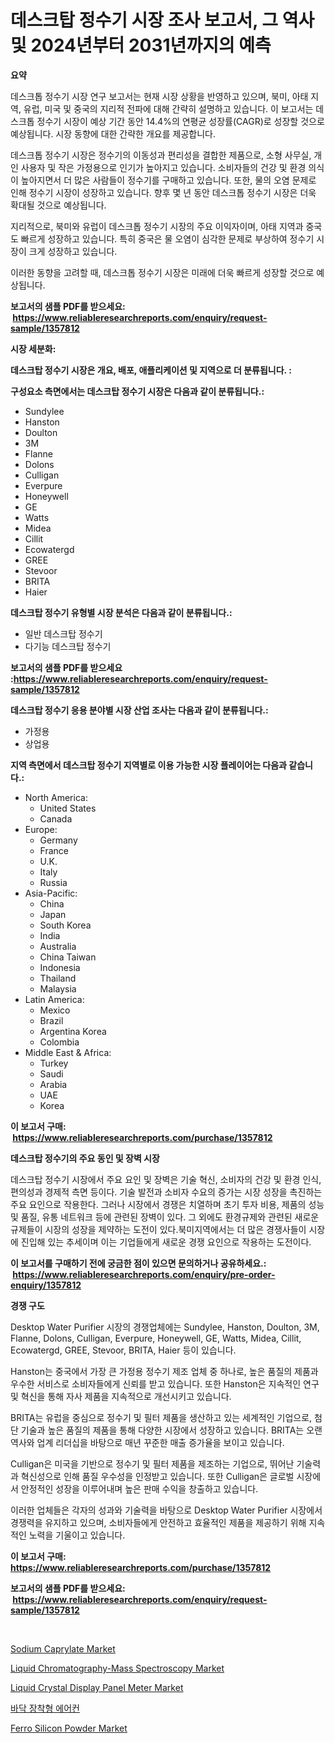 <p><h1>데스크탑 정수기 시장 조사 보고서, 그 역사 및 2024년부터 2031년까지의 예측</h1></p><p><strong>요약</strong></p>
<p><p>데스크톱 정수기 시장 연구 보고서는 현재 시장 상황을 반영하고 있으며, 북미, 아태 지역, 유럽, 미국 및 중국의 지리적 전파에 대해 간략히 설명하고 있습니다. 이 보고서는 데스크톱 정수기 시장이 예상 기간 동안 14.4%의 연평균 성장률(CAGR)로 성장할 것으로 예상됩니다. 시장 동향에 대한 간략한 개요를 제공합니다.</p><p>데스크톱 정수기 시장은 정수기의 이동성과 편리성을 결합한 제품으로, 소형 사무실, 개인 사용자 및 작은 가정용으로 인기가 높아지고 있습니다. 소비자들의 건강 및 환경 의식이 높아지면서 더 많은 사람들이 정수기를 구매하고 있습니다. 또한, 물의 오염 문제로 인해 정수기 시장이 성장하고 있습니다. 향후 몇 년 동안 데스크톱 정수기 시장은 더욱 확대될 것으로 예상됩니다.</p><p>지리적으로, 북미와 유럽이 데스크톱 정수기 시장의 주요 이익자이며, 아태 지역과 중국도 빠르게 성장하고 있습니다. 특히 중국은 물 오염이 심각한 문제로 부상하여 정수기 시장이 크게 성장하고 있습니다.</p><p>이러한 동향을 고려할 때, 데스크톱 정수기 시장은 미래에 더욱 빠르게 성장할 것으로 예상됩니다.</p></p>
<p><strong>보고서의 샘플 PDF를 받으세요: &nbsp;<a href="https://www.reliableresearchreports.com/enquiry/request-sample/1357812">https://www.reliableresearchreports.com/enquiry/request-sample/1357812</a></strong></p>
<p><strong>시장 세분화:</strong></p>
<p><strong> 데스크탑 정수기 시장은 개요, 배포, 애플리케이션 및 지역으로 더 분류됩니다. :</strong></p>
<p><strong>구성요소 측면에서는 데스크탑 정수기 시장은 다음과 같이 분류됩니다.:</strong></p>
<p><ul><li>Sundylee</li><li>Hanston</li><li>Doulton</li><li>3M</li><li>Flanne</li><li>Dolons</li><li>Culligan</li><li>Everpure</li><li>Honeywell</li><li>GE</li><li>Watts</li><li>Midea</li><li>Cillit</li><li>Ecowatergd</li><li>GREE</li><li>Stevoor</li><li>BRITA</li><li>Haier</li></ul></p>
<p><strong> 데스크탑 정수기 유형별 시장 분석은 다음과 같이 분류됩니다.:</strong></p>
<p><ul><li>일반 데스크탑 정수기</li><li>다기능 데스크탑 정수기</li></ul></p>
<p><strong>보고서의 샘플 PDF를 받으세요 :<a href="https://www.reliableresearchreports.com/enquiry/request-sample/1357812">https://www.reliableresearchreports.com/enquiry/request-sample/1357812</a></strong></p>
<p><strong> 데스크탑 정수기 응용 분야별 시장 산업 조사는 다음과 같이 분류됩니다.:</strong></p>
<p><ul><li>가정용</li><li>상업용</li></ul></p>
<p><strong>지역 측면에서 데스크탑 정수기 지역별로 이용 가능한 시장 플레이어는 다음과 같습니다.:</strong></p>
<p><ul>
    <li>
        North America:
        <ul>
            <li>United States</li>
            <li>Canada</li>
        </ul>
    </li>
    <li>
        Europe:
        <ul>
            <li>Germany</li>
            <li>France</li>
            <li>U.K.</li>
            <li>Italy</li>
            <li>Russia</li>
        </ul>
    </li>
    <li>
        Asia-Pacific:
        <ul>
            <li>China</li>
            <li>Japan</li>
            <li>South Korea</li>
            <li>India</li>
            <li>Australia</li>
            <li>China Taiwan</li>
            <li>Indonesia</li>
            <li>Thailand</li>
            <li>Malaysia</li>
        </ul>
    </li>
    <li>
        Latin America:
        <ul>
            <li>Mexico</li>
            <li>Brazil</li>
            <li>Argentina Korea</li>
            <li>Colombia</li>
        </ul>
    </li>
    <li>
        Middle East & Africa:
        <ul>
            <li>Turkey</li>
            <li>Saudi</li>
            <li>Arabia</li>
            <li>UAE</li>
            <li>Korea</li>
        </ul>
    </li>
    </ul></p>
<p><strong>이 보고서 구매: &nbsp;<a href="https://www.reliableresearchreports.com/purchase/1357812">https://www.reliableresearchreports.com/purchase/1357812</a></strong></p>
<p><strong>데스크탑 정수기의 주요 동인 및 장벽 시장</strong></p>
<p><p>데스크탑 정수기 시장에서 주요 요인 및 장벽은 기술 혁신, 소비자의 건강 및 환경 인식, 편의성과 경제적 측면 등이다. 기술 발전과 소비자 수요의 증가는 시장 성장을 촉진하는 주요 요인으로 작용한다. 그러나 시장에서 경쟁은 치열하며 초기 투자 비용, 제품의 성능 및 품질, 유통 네트워크 등에 관련된 장벽이 있다. 그 외에도 환경규제와 관련된 새로운 규제들이 시장의 성장을 제약하는 도전이 있다.북미지역에서는 더 많은 경쟁사들이 시장에 진입해 있는 추세이며 이는 기업들에게 새로운 경쟁 요인으로 작용하는 도전이다.</p></p>
<p><strong>이 보고서를 구매하기 전에 궁금한 점이 있으면 문의하거나 공유하세요.: &nbsp;<a href="https://www.reliableresearchreports.com/enquiry/pre-order-enquiry/1357812">https://www.reliableresearchreports.com/enquiry/pre-order-enquiry/1357812</a></strong></p>
<p><strong>경쟁 구도</strong></p>
<p><p>Desktop Water Purifier 시장의 경쟁업체에는 Sundylee, Hanston, Doulton, 3M, Flanne, Dolons, Culligan, Everpure, Honeywell, GE, Watts, Midea, Cillit, Ecowatergd, GREE, Stevoor, BRITA, Haier 등이 있습니다. </p><p>Hanston는 중국에서 가장 큰 가정용 정수기 제조 업체 중 하나로, 높은 품질의 제품과 우수한 서비스로 소비자들에게 신뢰를 받고 있습니다. 또한 Hanston은 지속적인 연구 및 혁신을 통해 자사 제품을 지속적으로 개선시키고 있습니다. </p><p>BRITA는 유럽을 중심으로 정수기 및 필터 제품을 생산하고 있는 세계적인 기업으로, 첨단 기술과 높은 품질의 제품을 통해 다양한 시장에서 성장하고 있습니다. BRITA는 오랜 역사와 업계 리더십을 바탕으로 매년 꾸준한 매출 증가율을 보이고 있습니다.</p><p>Culligan은 미국을 기반으로 정수기 및 필터 제품을 제조하는 기업으로, 뛰어난 기술력과 혁신성으로 인해 품질 우수성을 인정받고 있습니다. 또한 Culligan은 글로벌 시장에서 안정적인 성장을 이루어내며 높은 판매 수익을 창출하고 있습니다.</p><p>이러한 업체들은 각자의 성과와 기술력을 바탕으로 Desktop Water Purifier 시장에서 경쟁력을 유지하고 있으며, 소비자들에게 안전하고 효율적인 제품을 제공하기 위해 지속적인 노력을 기울이고 있습니다.</p></p>
<p><strong>이 보고서 구매: &nbsp; <a href="https://www.reliableresearchreports.com/purchase/1357812">https://www.reliableresearchreports.com/purchase/1357812</a></strong></p>
<p><strong>보고서의 샘플 PDF를 받으세요: &nbsp;<a href="https://www.reliableresearchreports.com/enquiry/request-sample/1357812">https://www.reliableresearchreports.com/enquiry/request-sample/1357812</a></strong><strong></strong></p>
<p>&nbsp;</p>
<p><p><a href="https://github.com/gulaimolin/Market-Research-Report-List-3/blob/main/sodium-caprylate-market.md">Sodium Caprylate Market</a></p><p><a href="https://issuu.com/reportprime-2/docs/liquid-chromatography-mass-spectroscopy-market-siz">Liquid Chromatography-Mass Spectroscopy Market</a></p><p><a href="https://issuu.com/reportprime-2/docs/liquid-crystal-display-panel-meter-market-size-203">Liquid Crystal Display Panel Meter Market</a></p><p><a href="https://github.com/lzrvbyqzftro57/Market-Research-Report-List-1/blob/main/2571108193866.md">바닥 장착형 에어컨</a></p><p><a href="https://github.com/mauripalmi/Market-Research-Report-List-2/blob/main/ferro-silicon-powder-market.md">Ferro Silicon Powder Market</a></p></p>